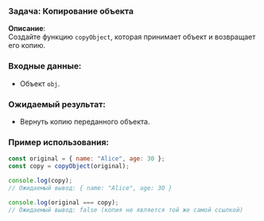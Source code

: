 ### Задача: Копирование объекта

**Описание**:  
Создайте функцию `copyObject`, которая принимает объект и возвращает его копию.

### Входные данные:

- Объект `obj`.

### Ожидаемый результат:

- Вернуть копию переданного объекта.

### Пример использования:

```javascript
const original = { name: "Alice", age: 30 };
const copy = copyObject(original);

console.log(copy);
// Ожидаемый вывод: { name: "Alice", age: 30 }

console.log(original === copy);
// Ожидаемый вывод: false (копия не является той же самой ссылкой)
```
